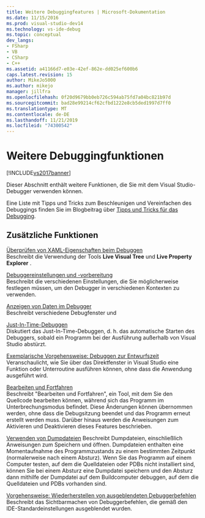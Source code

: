 ```yaml
---
title: Weitere Debuggingfeatures | Microsoft-Dokumentation
ms.date: 11/15/2016
ms.prod: visual-studio-dev14
ms.technology: vs-ide-debug
ms.topic: conceptual
dev_langs:
- FSharp
- VB
- CSharp
- C++
ms.assetid: a41166d7-e03e-42ef-862e-dd025ef600b6
caps.latest.revision: 15
author: MikeJo5000
ms.author: mikejo
manager: jillfra
ms.openlocfilehash: 0f20d9679bb0eb726c594ab75fd7a04bc821b97d
ms.sourcegitcommit: bad28e99214cf62cfbd1222e8cb5ded1997d7ff0
ms.translationtype: MT
ms.contentlocale: de-DE
ms.lasthandoff: 11/21/2019
ms.locfileid: "74300542"
---
```

# <a name="more-debugging-features"></a>Weitere Debuggingfunktionen
[!INCLUDE[vs2017banner](../includes/vs2017banner.md)]

Dieser Abschnitt enthält weitere Funktionen, die Sie mit dem Visual Studio-Debugger verwenden können.  
  
 Eine Liste mit Tipps und Tricks zum Beschleunigen und Vereinfachen des Debuggings finden Sie im Blogbeitrag über [Tipps und Tricks für das Debugging](https://devblogs.microsoft.com/visualstudio/debugging-tips-and-tricks/).  
  
## <a name="additional-features"></a>Zusätzliche Funktionen  
 [Überprüfen von XAML-Eigenschaften beim Debuggen](../debugger/inspect-xaml-properties-while-debugging.md)  
 Beschreibt die Verwendung der Tools **Live Visual Tree** und **Live Property Explorer** .  
  
 [Debuggereinstellungen und -vorbereitung](../debugger/debugger-settings-and-preparation.md)  
 Beschreibt die verschiedenen Einstellungen, die Sie möglicherweise festlegen müssen, um den Debugger in verschiedenen Kontexten zu verwenden.  
  
 [Anzeigen von Daten im Debugger](../debugger/viewing-data-in-the-debugger.md)  
 Beschreibt verschiedene Debugfenster und  
  
 [Just-In-Time-Debuggen](../debugger/just-in-time-debugging-in-visual-studio.md)  
 Diskutiert das Just-In-Time-Debuggen, d. h. das automatische Starten des Debuggers, sobald ein Programm bei der Ausführung außerhalb von Visual Studio abstürzt.  
  
 [Exemplarische Vorgehensweise: Debuggen zur Entwurfszeit](../debugger/walkthrough-debugging-at-design-time.md)  
 Veranschaulicht, wie Sie über das Direktfenster in Visual Studio eine Funktion oder Unterroutine ausführen können, ohne dass die Anwendung ausgeführt wird. 
  
 [Bearbeiten und Fortfahren](../debugger/edit-and-continue.md)  
 Beschreibt "Bearbeiten und Fortfahren", ein Tool, mit dem Sie den Quellcode bearbeiten können, während sich das Programm im Unterbrechungsmodus befindet. Diese Änderungen können übernommen werden, ohne dass die Debugsitzung beendet und das Programm erneut erstellt werden muss. Darüber hinaus werden die Anweisungen zum Aktivieren und Deaktivieren dieses Features beschrieben.  
  
 [Verwenden von Dumpdateien](../debugger/using-dump-files.md) Beschreibt Dumpdateien, einschließlich Anweisungen zum Speichern und öffnen. Dumpdateien enthalten eine Momentaufnahme des Programmzustands zu einem bestimmten Zeitpunkt (normalerweise nach einem Absturz). Wenn Sie das Programm auf einem Computer testen, auf dem die Quelldateien oder PDBs nicht installiert sind, können Sie bei einem Absturz eine Dumpdatei speichern und den Absturz dann mithilfe der Dumpdatei auf dem Buildcomputer debuggen, auf dem die Quelldateien und PDBs vorhanden sind. 
  
 [Vorgehensweise: Wiederherstellen von ausgeblendeten Debuggerbefehlen](../debugger/how-to-restore-hidden-debugger-commands.md)  
 Beschreibt das Sichtbarmachen von Debuggerbefehlen, die gemäß den IDE-Standardeinstellungen ausgeblendet wurden.
